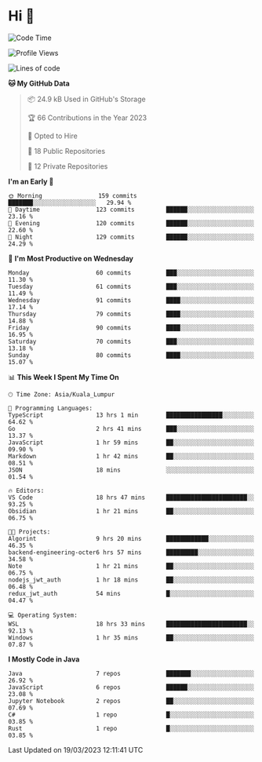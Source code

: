<h1>Hi 👋</h1>

<!--START_SECTION:waka-->
![Code Time](http://img.shields.io/badge/Code%20Time-82%20hrs%2054%20mins-blue)

![Profile Views](http://img.shields.io/badge/Profile%20Views-28-blue)

![Lines of code](https://img.shields.io/badge/From%20Hello%20World%20I%27ve%20Written-654.4%20thousand%20lines%20of%20code-blue)

**🐱 My GitHub Data** 

> 📦 24.9 kB Used in GitHub's Storage 
 > 
> 🏆 66 Contributions in the Year 2023
 > 
> 💼 Opted to Hire
 > 
> 📜 18 Public Repositories 
 > 
> 🔑 12 Private Repositories 
 > 
**I'm an Early 🐤** 

```text
🌞 Morning                159 commits         ███████░░░░░░░░░░░░░░░░░░   29.94 % 
🌆 Daytime                123 commits         ██████░░░░░░░░░░░░░░░░░░░   23.16 % 
🌃 Evening                120 commits         ██████░░░░░░░░░░░░░░░░░░░   22.60 % 
🌙 Night                  129 commits         ██████░░░░░░░░░░░░░░░░░░░   24.29 % 
```
📅 **I'm Most Productive on Wednesday** 

```text
Monday                   60 commits          ███░░░░░░░░░░░░░░░░░░░░░░   11.30 % 
Tuesday                  61 commits          ███░░░░░░░░░░░░░░░░░░░░░░   11.49 % 
Wednesday                91 commits          ████░░░░░░░░░░░░░░░░░░░░░   17.14 % 
Thursday                 79 commits          ████░░░░░░░░░░░░░░░░░░░░░   14.88 % 
Friday                   90 commits          ████░░░░░░░░░░░░░░░░░░░░░   16.95 % 
Saturday                 70 commits          ███░░░░░░░░░░░░░░░░░░░░░░   13.18 % 
Sunday                   80 commits          ████░░░░░░░░░░░░░░░░░░░░░   15.07 % 
```


📊 **This Week I Spent My Time On** 

```text
🕑︎ Time Zone: Asia/Kuala_Lumpur

💬 Programming Languages: 
TypeScript               13 hrs 1 min        ████████████████░░░░░░░░░   64.62 % 
Go                       2 hrs 41 mins       ███░░░░░░░░░░░░░░░░░░░░░░   13.37 % 
JavaScript               1 hr 59 mins        ██░░░░░░░░░░░░░░░░░░░░░░░   09.90 % 
Markdown                 1 hr 42 mins        ██░░░░░░░░░░░░░░░░░░░░░░░   08.51 % 
JSON                     18 mins             ░░░░░░░░░░░░░░░░░░░░░░░░░   01.54 % 

🔥 Editors: 
VS Code                  18 hrs 47 mins      ███████████████████████░░   93.25 % 
Obsidian                 1 hr 21 mins        ██░░░░░░░░░░░░░░░░░░░░░░░   06.75 % 

🐱‍💻 Projects: 
Algorint                 9 hrs 20 mins       ████████████░░░░░░░░░░░░░   46.35 % 
backend-engineering-octer6 hrs 57 mins       █████████░░░░░░░░░░░░░░░░   34.58 % 
Note                     1 hr 21 mins        ██░░░░░░░░░░░░░░░░░░░░░░░   06.75 % 
nodejs_jwt_auth          1 hr 18 mins        ██░░░░░░░░░░░░░░░░░░░░░░░   06.48 % 
redux_jwt_auth           54 mins             █░░░░░░░░░░░░░░░░░░░░░░░░   04.47 % 

💻 Operating System: 
WSL                      18 hrs 33 mins      ███████████████████████░░   92.13 % 
Windows                  1 hr 35 mins        ██░░░░░░░░░░░░░░░░░░░░░░░   07.87 % 
```

**I Mostly Code in Java** 

```text
Java                     7 repos             ███████░░░░░░░░░░░░░░░░░░   26.92 % 
JavaScript               6 repos             ██████░░░░░░░░░░░░░░░░░░░   23.08 % 
Jupyter Notebook         2 repos             ██░░░░░░░░░░░░░░░░░░░░░░░   07.69 % 
C#                       1 repo              █░░░░░░░░░░░░░░░░░░░░░░░░   03.85 % 
Rust                     1 repo              █░░░░░░░░░░░░░░░░░░░░░░░░   03.85 % 
```




 Last Updated on 19/03/2023 12:11:41 UTC
<!--END_SECTION:waka-->
